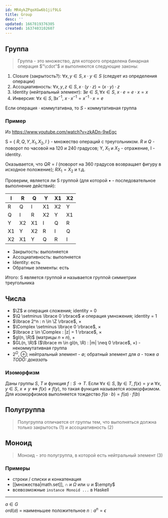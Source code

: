```yaml
---
id: MR4ykZPqoXGw6b1jif9LG
title: Group
desc: ''
updated: 1667819376305
created: 1637403102607
---
```


## Группа

> Группа - это множество, для которого определена бинарная операция $"\cdot"$ и выполняются следующие законы:

1. Closure (закрытость?): $\forall x,y\in S,  x\cdot y \in S$ (следует из определения операции)
2. Ассоциативность: $\forall x,y,z \in S,  x \cdot (y \cdot z)=(x \cdot y) \cdot z$
3. Identity (нейтральный элемент): $\exists e \in S, \forall x \in S,\ x\cdot e=e\cdot x=x$
4. Инверсия: $\forall x \in S, \exists x^{-1},\ x\cdot x^{-1}=x^{-1}\cdot x = e$

Если операция $\cdot$ коммутативна, то $S$ - коммутативная группа

### Пример

Из https://www.youtube.com/watch?v=zkADn-9wEgc

S = { $R,Q,Y,X_1, X_2,I$ } - множество операций с треугольником. $R$ и $Q$ - поворот по часовой на 120 и 240 градусов; Y, $X_1$ и $X_2$ - отражение, I - identity.

Оказывается, что $QR = I$ (поворот на 360 градусов возвращает фигуру в исходное положение); $RX_1=X_2$ и т.д.

Проверим, является ли S группой (для которой $\bullet$ - последовательное выполнение действий):

| I   | R   | Q   | Y   | X1  | X2  |
| --- | --- | --- | --- | --- | --- |
| R   | Q   | I   | X1  | X2  | Y   |
| Q   | I   | R   | X2  | Y   | X1  |
| Y   | X2  | X1  | I   | Q   | R   |
| X1  | Y   | X2  | R   | I   | Q   |
| X2  | X1  | Y   | Q   | R   | I   |

- Закрытость: выполняется
- Ассоциативность: выполняется
- Identity: есть
- Обратные элементы: есть

Итого: S является группой и называется группой симметрии треугольника

## Числа

- $\Z$ и операция сложения; identity = 0
- $\Q \setminus \lbrace 0 \rbrace$ и операция умножения; identity = 1
- $\lbrace 2^n : n \in \Z \rbrace$, $\times$
- $\Complex \setminus \lbrace 0 \rbrace$, $\times$
- $\lbrace z \in \Complex : |z| = 1 \rbrace$, $\times$
- $gl(n, \R)$ (матрицы $n \times n)$, $+$
- $GL(n, \R)$ ($\lbrace m \in gl(n, \R) : |m| \neq 0 \rbrace$, $\times$) - некоммутативная группа
- $2^\Omega$, $\oplus$; нейтральный элемент - $\emptyset$; обратный элемент для $a$ - тоже $a$  
  _TODO: доказать_

### Изоморфизм

Даны группы $S$, $T$ и функция $f: S\to T$.
Если $\forall x \in S,\exists y \in T,\ f(x)=y$ и $\forall x,y \in S,\ x\not=y \iff f(x)\not=f(y)$, то такая функция называется изоморфизмом. Для изоморфизмов выполняется тождество $f(a\cdot b)=f(a)\cdot f(b)$

## Полугруппа

> Полугруппа отличается от группы тем, что выполняться должна только закрытость (1) и ассоциативность (2)

## Моноид

> Моноид - это полугруппа, в которой есть нейтральный элемент (3)

### Примеры

- строки / списки и конкатенация
- [[множества|math.set]], $\cap$ и $\Omega$ или $\cup$ и $\empty$
- всевозможные `instance Monoid ...` в Haskell


----

$а \in G$  
$ord(a)$ = наименьшее положительное $n : a^n = \epsilon$
